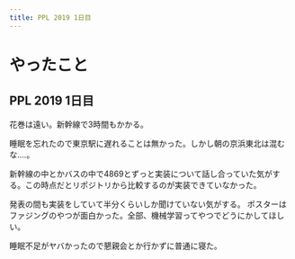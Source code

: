 ```yaml
---
title: PPL 2019 1日目
---
```


# やったこと

## PPL 2019 1日目

花巻は遠い。新幹線で3時間もかかる。

睡眠を忘れたので東京駅に遅れることは無かった。しかし朝の京浜東北は混むな‥‥。

新幹線の中とかバスの中で4869とずっと実装について話し合っていた気がする。この時点だとリポジトリから比較するのが実装できていなかった。

発表の間も実装をしていて半分くらいしか聞けていない気がする。
ポスターはファジングのやつが面白かった。全部、機械学習ってやつでどうにかしてほしい。

睡眠不足がヤバかったので懇親会とか行かずに普通に寝た。
